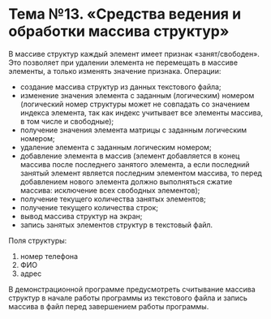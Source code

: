 Тема №13.	«Средства ведения и обработки массива структур»
=============================================================
В массиве структур каждый элемент имеет признак «занят/свободен». Это позволяет при удалении элемента не перемещать в массиве элементы, а только изменять значение признака.
Операции:
*	создание массива структур из данных текстового файла;
*	изменение значения элемента с заданным (логическим) номером (логический номер структуры может не совпадать со значением индекса элемента, так как индекс учитывает все элементы массива, в том числе и свободные);
*	получение значения элемента матрицы с заданным логическим номером; 
*	удаление элемента с заданным логическим номером;
*	добавление элемента в массив (элемент добавляется в конец массива после последнего занятого элемента, а если последний занятый элемент является последним элементом массива, то перед добавлением нового элемента должно выполняться сжатие массива: исключение всех свободных элементов);
*	получение текущего количества занятых элементов; 
*	получение текущего количества строк;
*	вывод массива структур на экран;
*	запись занятых элементов структур в текстовый файл.

Поля структуры: 
1. номер телефона
2. ФИО
3. адрес

В демонстрационной программе предусмотреть считывание массива структур в начале работы программы из текстового файла и запись массива в файл перед завершением работы программы.
